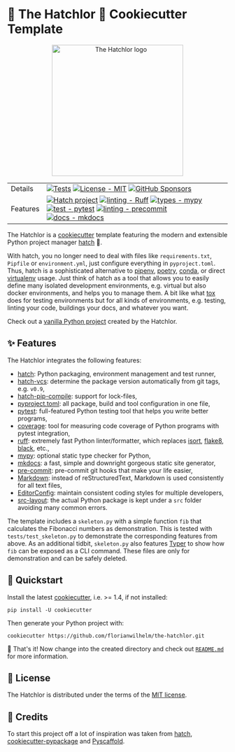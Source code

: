 # 🌹 The Hatchlor 🌹 Cookiecutter Template

<div align="center">
<img src="https://raw.githubusercontent.com/FlorianWilhelm/the-hatchlor/master/images/logo.svg" alt="The Hatchlor logo" width="300" role="img">
</div>

|         |                                    |
|---------|------------------------------------|
| Details | [![Tests][Tests-image]][Tests-link] [![License - MIT][MIT-image]][MIT-link] [![GitHub Sponsors][sponsor-image]][sponsor-link] |
| Features | [![Hatch project][hatch-image]][hatch-link] [![linting - Ruff][ruff-image]][ruff-link] [![types - mypy][mypy-image]][mypy-link] [![test - pytest][pytest-image]][pytest-link]  [![linting - precommit][precommit-image]][precommit-link] [![docs - mkdocs][mkdocs-image]][mkdocs-link] |

The Hatchlor is a [cookiecutter] template featuring the modern and extensible Python project manager [hatch] 🐣.

With hatch, you no longer need to deal with files like `requirements.txt`, `Pipfile` or `environment.yml`,
just configure everything in `pyproject.toml`. Thus, hatch is a sophisticated alternative to [pipenv], [poetry], [conda], or
direct [virtualenv] usage. Just think of hatch as a tool that allows you to easily define many isolated development environments,
e.g. virtual but also docker environments, and helps you to manage them. A bit like what [tox] does for testing environments but
for all kinds of environments, e.g. testing, linting your code, buildings your docs, and whatever you want.

Check out a [vanilla Python project] created by the Hatchlor.

## ✨ Features

The Hatchlor integrates the following features:

* [hatch]: Python packaging, environment management and test runner,
* [hatch-vcs]: determine the package version automatically from git tags, e.g. `v0.9`,
* [hatch-pip-compile]: support for lock-files,
* [pyproject.toml]: all package, build and tool configuration in one file,
* [pytest]: full-featured Python testing tool that helps you write better programs,
* [coverage]: tool for measuring code coverage of Python programs with pytest integration,
* [ruff]: extremely fast Python linter/formatter, which replaces [isort], [flake8], [black], etc.,
* [mypy]: optional static type checker for Python,
* [mkdocs]: a fast, simple and downright gorgeous static site generator,
* [pre-commit]: pre-commit git hooks that make your life easier,
* [Markdown]: instead of reStructuredText, Markdown is used consistently for all text files,
* [EditorConfig]: maintain consistent coding styles for multiple developers,
* [src-layout]: the actual Python package is kept under a `src` folder avoiding many common errors.

The template includes a `skeleton.py` with a simple function `fib` that calculates the Fibonacci numbers
as demonstration. This is tested with `tests/test_skeleton.py` to demonstrate the corresponding features
from above. As an additional tidbit, `skeleton.py` also features [Typer] to show how `fib` can be
exposed as a CLI command. These files are only for demonstration and can be safely deleted.

## 💫 Quickstart

Install the latest [cookiecutter], i.e. >= 1.4, if not installed:

```console
pip install -U cookiecutter
```

Then generate your Python project with:

```console
cookiecutter https://github.com/florianwilhelm/the-hatchlor.git
```

🎉 That's  it! Now change into the created directory and check out [`README.md`] for more information.

## 🪪 License

The Hatchlor is distributed under the terms of the [MIT license](LICENSE.txt).

## 🙏 Credits

To start this project off a lot of inspiration was taken from [hatch], [cookiecutter-pypackage] and [Pyscaffold].

[cookiecutter]: https://cookiecutter.readthedocs.io/
[tox]: https://tox.wiki/
[hatch]: https://hatch.pypa.io/
[hatch-vcs]: https://github.com/ofek/hatch-vcs
[hatch-pip-compile]: https://github.com/juftin/hatch-pip-compile
[cookiecutter-pypackage]: https://github.com/audreyfeldroy/cookiecutter-pypackage
[Pyscaffold]: https://pyscaffold.org/
[pre-commit]: https://pre-commit.com/
[mkdocs]: https://www.mkdocs.org/
[Markdown]: https://www.markdownguide.org/
[src-layout]: https://packaging.python.org/en/latest/discussions/src-layout-vs-flat-layout/
[flake8]: https://pypi.org/project/flake8/
[isort]: https://pycqa.github.io/isort/
[pytest]: https://docs.pytest.org/
[coverage]: https://coverage.readthedocs.io/
[mypy]: https://mypy-lang.org/
[black]: https://black.readthedocs.io/
[ruff]: https://beta.ruff.rs/
[EditorConfig]: http://editorconfig.org/
[Typer]: https://typer.tiangolo.com/
[pyproject.toml]: https://hatch.pypa.io/latest/config/metadata/
[pipenv]: https://pipenv.pypa.io/
[poetry]: https://python-poetry.org/
[conda]: https://docs.conda.io/
[virtualenv]: https://virtualenv.pypa.io/
[vanilla Python project]: https://github.com/FlorianWilhelm/the-hatchlor-demo
[`README.md`]: https://github.com/FlorianWilhelm/the-hatchlor-demo

[Tests-image]: https://github.com/FlorianWilhelm/the-hatchlor/actions/workflows/run-tests.yml/badge.svg?branch=main
[Tests-link]: https://github.com/FlorianWilhelm/the-hatchlor/actions/workflows/run-tests.yml
[hatch-image]: https://img.shields.io/badge/%F0%9F%A5%9A-hatch-4051b5.svg
[hatch-link]: https://github.com/pypa/hatch
[ruff-image]: https://img.shields.io/endpoint?url=https://raw.githubusercontent.com/astral-sh/ruff/main/assets/badge/v2.json
[ruff-link]: https://github.com/charliermarsh/ruff
[mypy-image]: https://img.shields.io/badge/Types-mypy-blue.svg
[mypy-link]: https://mypy-lang.org/
[pytest-image]: https://img.shields.io/badge/Tests-pytest-green.svg
[pytest-link]:  https://docs.pytest.org/
[mkdocs-image]: https://img.shields.io/badge/Docs-mkdocs-blue.svg
[mkdocs-link]: https://www.mkdocs.org/
[precommit-image]: https://img.shields.io/badge/Linting-pre--commit-red.svg
[precommit-link]:  https://pre-commit.com/
[MIT-image]: https://img.shields.io/badge/License-MIT-9400d3.svg
[MIT-link]: LICENSE.txt
[sponsor-image]: https://img.shields.io/static/v1?label=Sponsor&message=%E2%9D%A4&logo=GitHub&color=ff69b4
[sponsor-link]: https://github.com/sponsors/FlorianWilhelm
